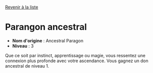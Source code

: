 [Revenir à la liste](list.md)

# Parangon ancestral

 * **Nom d'origine** : Ancestral Paragon
 * **Niveau** : 3


<p>Que ce soit par instinct, apprentissage ou magie, vous ressentez une connexion plus profonde avec votre ascendance. Vous gagnez un don ancestral de niveau 1.</p>